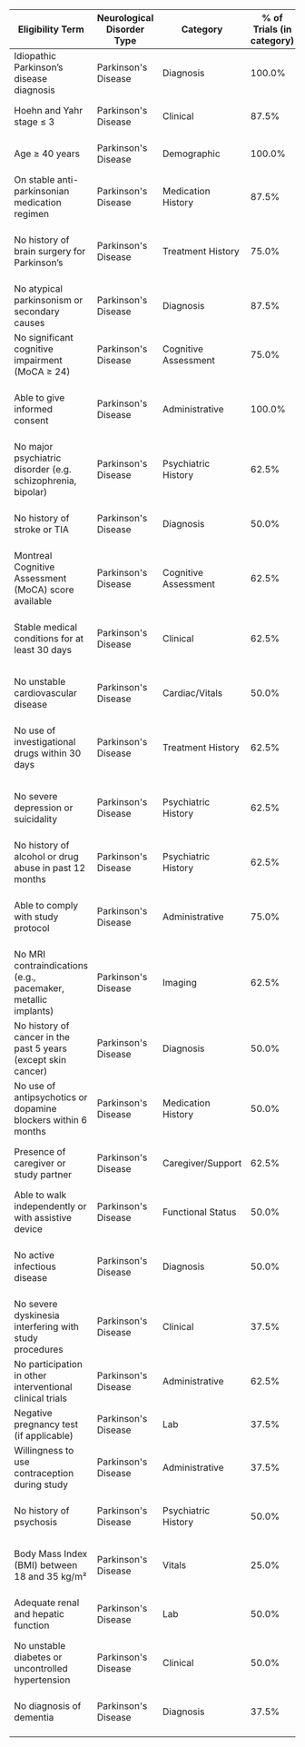 | **Eligibility Term**                                          | **Neurological Disorder Type** | **Category**         | **% of Trials (in category)** | **Inclusion/Exclusion** | **FHIR Resource**   | **Code (LOINC/SNOMED/ICD)** | **Unstructured EMR Example**                                                    |
| ------------------------------------------------------------- | ------------------------------ | -------------------- | ----------------------------- | ----------------------- | ------------------- | --------------------------- | ------------------------------------------------------------------------------- |
| Idiopathic Parkinson’s disease diagnosis                      | Parkinson's Disease            | Diagnosis            | 100.0%                        | Inclusion               | Condition           | ICD-10: G20                 | Diagnosed with idiopathic Parkinson’s disease by neurologist.                   |
| Hoehn and Yahr stage ≤ 3                                      | Parkinson's Disease            | Clinical             | 87.5%                         | Inclusion               | Observation         | LOINC: 89049-5              | Patient assessed at Hoehn and Yahr stage 2.5.                                   |
| Age ≥ 40 years                                                | Parkinson's Disease            | Demographic          | 100.0%                        | Inclusion               | Patient             | LOINC: 30525-0              | Patient is 61 years old—meets age requirement.                                  |
| On stable anti-parkinsonian medication regimen                | Parkinson's Disease            | Medication History   | 87.5%                         | Inclusion               | MedicationStatement | SNOMED: 372729009           | Patient maintained on stable dose of carbidopa/levodopa for 2 months.           |
| No history of brain surgery for Parkinson’s                   | Parkinson's Disease            | Treatment History    | 75.0%                         | Exclusion               | Procedure           | SNOMED: 274025005           | No deep brain stimulation or lesioning procedures reported.                     |
| No atypical parkinsonism or secondary causes                  | Parkinson's Disease            | Diagnosis            | 87.5%                         | Exclusion               | Condition           | ICD-10: G21.9               | Evaluation ruled out drug-induced and vascular parkinsonism.                    |
| No significant cognitive impairment (MoCA ≥ 24)               | Parkinson's Disease            | Cognitive Assessment | 75.0%                         | Inclusion               | Observation         | LOINC: 72106-8              | MoCA score 26—eligible for inclusion.                                           |
| Able to give informed consent                                 | Parkinson's Disease            | Administrative       | 100.0%                        | Inclusion               | Consent             | SNOMED: 11341000146104      | Patient signed informed consent form after discussion of study risks.           |
| No major psychiatric disorder (e.g. schizophrenia, bipolar)   | Parkinson's Disease            | Psychiatric History  | 62.5%                         | Exclusion               | Condition           | ICD-10: F20.9               | No current or past diagnosis of schizophrenia or bipolar disorder.              |
| No history of stroke or TIA                                   | Parkinson's Disease            | Diagnosis            | 50.0%                         | Exclusion               | Condition           | ICD-10: I63.9               | Patient denies any past stroke or transient ischemic attacks.                   |
| Montreal Cognitive Assessment (MoCA) score available          | Parkinson's Disease            | Cognitive Assessment | 62.5%                         | Inclusion               | Observation         | LOINC: 72106-8              | MoCA score documented at 25 during baseline.                                    |
| Stable medical conditions for at least 30 days                | Parkinson's Disease            | Clinical             | 62.5%                         | Inclusion               | Condition           | SNOMED: 162607003           | No recent change in hypertension or diabetes medication in past month.          |
| No unstable cardiovascular disease                            | Parkinson's Disease            | Cardiac/Vitals       | 50.0%                         | Exclusion               | Condition           | ICD-10: I51.9               | Cardiac evaluation indicates stable function; no recent angina or infarction.   |
| No use of investigational drugs within 30 days                | Parkinson's Disease            | Treatment History    | 62.5%                         | Exclusion               | MedicationStatement | SNOMED: 428181000124101     | Patient hasn’t received any experimental therapy in last 2 months.              |
| No severe depression or suicidality                           | Parkinson's Disease            | Psychiatric History  | 62.5%                         | Exclusion               | Condition           | ICD-10: F33.2               | Patient screened negative for suicidal ideation and severe depressive symptoms. |
| No history of alcohol or drug abuse in past 12 months         | Parkinson's Disease            | Psychiatric History  | 62.5%                         | Exclusion               | Condition           | ICD-10: F10.10              | No alcohol or illicit drug use documented in the past year.                     |
| Able to comply with study protocol                            | Parkinson's Disease            | Administrative       | 75.0%                         | Inclusion               | Patient             | SNOMED: 386053000           | Patient demonstrated understanding of study schedule and procedures.            |
| No MRI contraindications (e.g., pacemaker, metallic implants) | Parkinson's Disease            | Imaging              | 62.5%                         | Exclusion               | Procedure           | SNOMED: 433146000           | Screening confirmed no metal implants or pacemaker; MRI approved.               |
| No history of cancer in the past 5 years (except skin cancer) | Parkinson's Disease            | Diagnosis            | 50.0%                         | Exclusion               | Condition           | ICD-10: Z85.09              | No history of malignancy except resolved basal cell carcinoma.                  |
| No use of antipsychotics or dopamine blockers within 6 months | Parkinson's Disease            | Medication History   | 50.0%                         | Exclusion               | MedicationStatement | SNOMED: 428181000124101     | No recent exposure to risperidone, haloperidol, or similar agents.              |
| Presence of caregiver or study partner                        | Parkinson's Disease            | Caregiver/Support    | 62.5%                         | Inclusion               | RelatedPerson       | SNOMED: 224291000000109     | Spouse confirmed as available and willing to assist with study visits.          |
| Able to walk independently or with assistive device           | Parkinson's Disease            | Functional Status    | 50.0%                         | Inclusion               | Observation         | SNOMED: 16584000            | Patient uses cane but ambulates independently at home and clinic.               |
| No active infectious disease                                  | Parkinson's Disease            | Diagnosis            | 50.0%                         | Exclusion               | Condition           | ICD-10: B99.9               | No current symptoms or diagnosis of bacterial or viral infection.               |
| No severe dyskinesia interfering with study procedures        | Parkinson's Disease            | Clinical             | 37.5%                         | Exclusion               | Observation         | SNOMED: 42800007            | Dyskinesia mild and does not interfere with protocol assessments.               |
| No participation in other interventional clinical trials      | Parkinson's Disease            | Administrative       | 62.5%                         | Exclusion               | Procedure           | SNOMED: 386053000           | Patient not enrolled in any other active investigational study.                 |
| Negative pregnancy test (if applicable)                       | Parkinson's Disease            | Lab                  | 37.5%                         | Inclusion               | Observation         | LOINC: 2106-3               | Urine pregnancy test negative prior to randomization.                           |
| Willingness to use contraception during study                 | Parkinson's Disease            | Administrative       | 37.5%                         | Inclusion               | Consent             | SNOMED: 225426000           | Participant agreed to use barrier contraception during trial period.            |
| No history of psychosis                                       | Parkinson's Disease            | Psychiatric History  | 50.0%                         | Exclusion               | Condition           | ICD-10: F23.9               | No documented hallucinations or delusions in prior clinical history.            |
| Body Mass Index (BMI) between 18 and 35 kg/m²                 | Parkinson's Disease            | Vitals               | 25.0%                         | Inclusion               | Observation         | LOINC: 39156-5              | BMI calculated as 24.2 during physical exam—eligible.                           |
| Adequate renal and hepatic function                           | Parkinson's Disease            | Lab                  | 50.0%                         | Inclusion               | Observation         | LOINC: 2160-0, 1920-8       | Creatinine and ALT/AST within normal reference range.                           |
| No unstable diabetes or uncontrolled hypertension             | Parkinson's Disease            | Clinical             | 50.0%                         | Exclusion               | Condition           | ICD-10: I10, E11.65         | Blood pressure and glucose controlled on current regimen.                       |
| No diagnosis of dementia                                      | Parkinson's Disease            | Diagnosis            | 37.5%                         | Exclusion               | Condition           | ICD-10: F03.90              | Patient does not meet diagnostic criteria for dementia.                         |
